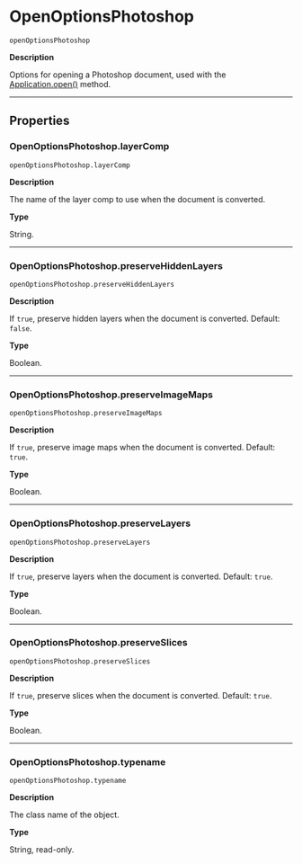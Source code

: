 # OpenOptionsPhotoshop

`openOptionsPhotoshop`

**Description**

Options for opening a Photoshop document, used with the [Application.open()](Application.md#jsobjref-application-open) method.

---

## Properties

### OpenOptionsPhotoshop.layerComp

`openOptionsPhotoshop.layerComp`

**Description**

The name of the layer comp to use when the document is converted.

**Type**

String.

---

### OpenOptionsPhotoshop.preserveHiddenLayers

`openOptionsPhotoshop.preserveHiddenLayers`

**Description**

If `true`, preserve hidden layers when the document is converted. Default: `false`.

**Type**

Boolean.

---

### OpenOptionsPhotoshop.preserveImageMaps

`openOptionsPhotoshop.preserveImageMaps`

**Description**

If `true`, preserve image maps when the document is converted. Default: `true`.

**Type**

Boolean.

---

### OpenOptionsPhotoshop.preserveLayers

`openOptionsPhotoshop.preserveLayers`

**Description**

If `true`, preserve layers when the document is converted. Default: `true`.

**Type**

Boolean.

---

### OpenOptionsPhotoshop.preserveSlices

`openOptionsPhotoshop.preserveSlices`

**Description**

If `true`, preserve slices when the document is converted. Default: `true`.

**Type**

Boolean.

---

### OpenOptionsPhotoshop.typename

`openOptionsPhotoshop.typename`

**Description**

The class name of the object.

**Type**

String, read-only.
